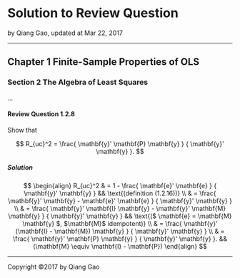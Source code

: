 # Solution to Review Question

by Qiang Gao, updated at Mar 22, 2017

---

## Chapter 1 Finite-Sample Properties of OLS

### Section 2 The Algebra of Least Squares

...

#### Review Question 1.2.8

Show that

$$
R_{uc}^2 = \frac{ \mathbf{y}' \mathbf{P} \mathbf{y} }
{ \mathbf{y}' \mathbf{y} }.
$$

##### Solution

$$
\begin{align}
R_{uc}^2 & = 1 - \frac{ \mathbf{e}' \mathbf{e} }
{ \mathbf{y}' \mathbf{y} }
&&
\text{(definition (1.2.16))}
\\ & =
\frac{ \mathbf{y}' \mathbf{y} - \mathbf{e}' \mathbf{e} }
{ \mathbf{y}' \mathbf{y} }
\\ & =
\frac{ \mathbf{y}' \mathbf{I} \mathbf{y} - 
\mathbf{y}' \mathbf{M} \mathbf{y} }
{ \mathbf{y}' \mathbf{y} }
&&
\text{($ \mathbf{e} = \mathbf{M} \mathbf{y} $, $\mathbf{M}$ idempotent)}
\\ & =
\frac{ \mathbf{y}' (\mathbf{I} - \mathbf{M}) \mathbf{y} }
{ \mathbf{y}' \mathbf{y} }
\\ & =
\frac{ \mathbf{y}' \mathbf{P} \mathbf{y} }
{ \mathbf{y}' \mathbf{y} }.
&&
(\mathbf{M} \equiv \mathbf{I} - \mathbf{P})
\end{align}
$$

---

Copyright ©2017 by Qiang Gao